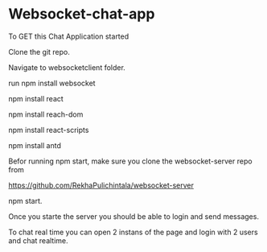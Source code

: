 # Websocket-chat-app

To GET this Chat Application started

Clone the git repo.

Navigate to websocketclient folder.

run npm install websocket

npm install react

npm install reach-dom

npm install react-scripts

npm install antd

Befor running npm start, make sure you clone the websocket-server repo from 

https://github.com/RekhaPulichintala/websocket-server

npm start.

Once you  starte the server you should be able to login and send messages.

To chat real time you can open 2 instans of the page and login with 2 users and chat realtime.
